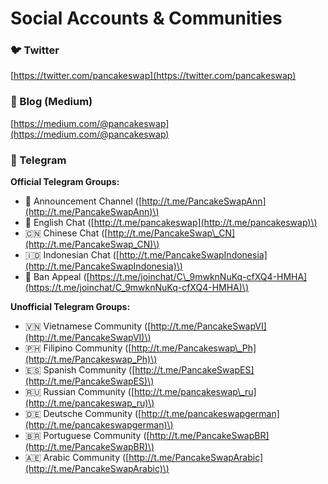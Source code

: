 # Social Accounts & Communities

### 🐦 Twitter

[https://twitter.com/pancakeswap](https://twitter.com/pancakeswap)

### 📰 Blog \(Medium\)

[https://medium.com/@pancakeswap](https://medium.com/@pancakeswap)

### 💬 Telegram

**Official Telegram Groups:** 

* 📣 Announcement Channel \([http://t.me/PancakeSwapAnn](http://t.me/PancakeSwapAnn)\) 
* 🥞 English Chat \([http://t.me/pancakeswap](http://t.me/pancakeswap)\) 
* 🇨🇳 Chinese Chat \([http://t.me/PancakeSwap\_CN](http://t.me/PancakeSwap_CN)\) 
* 🇮🇩 Indonesian Chat \([http://t.me/PancakeSwapIndonesia](http://t.me/PancakeSwapIndonesia)\) 
* 😤 Ban Appeal \([https://t.me/joinchat/C\_9mwknNuKq-cfXQ4-HMHA](https://t.me/joinchat/C_9mwknNuKq-cfXQ4-HMHA)\)

**Unofficial Telegram Groups:**

* 🇻🇳 Vietnamese Community \([http://t.me/PancakeSwapVI](http://t.me/PancakeSwapVI)\) 
* 🇵🇭 Filipino Community \([http://t.me/Pancakeswap\_Ph](http://t.me/Pancakeswap_Ph)\) 
* 🇪🇸 Spanish Community \([http://t.me/PancakeSwapES](http://t.me/PancakeSwapES)\)
* 🇷🇺 Russian Community \([http://t.me/pancakeswap\_ru](http://t.me/pancakeswap_ru)\)
* 🇩🇪 Deutsche Community \([http://t.me/pancakeswapgerman](http://t.me/pancakeswapgerman)\)
* 🇧🇷 Portuguese Community \([http://t.me/PancakeSwapBR](http://t.me/PancakeSwapBR)\)
* 🇦🇪 Arabic Community \([http://t.me/PancakeSwapArabic](http://t.me/PancakeSwapArabic)\)

